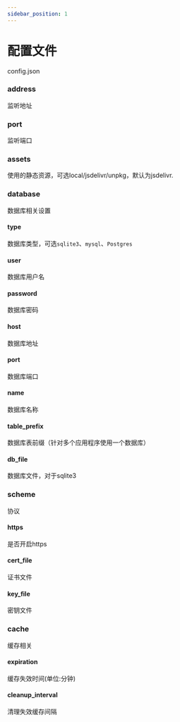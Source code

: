 ```yaml
---
sidebar_position: 1
---
```


# 配置文件

config.json

### address

监听地址

### port

监听端口

### assets

使用的静态资源，可选local/jsdelivr/unpkg，默认为jsdelivr.

### database

数据库相关设置

#### type

数据库类型，可选`sqlite3`、`mysql`、`Postgres`

#### user

数据库用户名

#### password

数据库密码

#### host

数据库地址

#### port

数据库端口

#### name

数据库名称

#### table_prefix

数据库表前缀（针对多个应用程序使用一个数据库）

#### db_file

数据库文件，对于sqlite3

### scheme

协议

#### https

是否开启https

#### cert_file

证书文件

#### key_file

密钥文件

### cache

缓存相关

#### expiration

缓存失效时间(单位:分钟)

#### cleanup_interval

清理失效缓存间隔